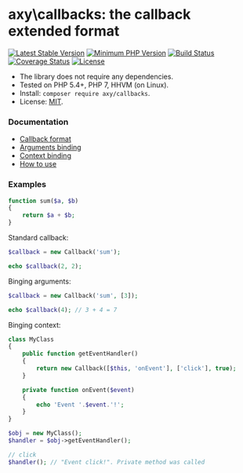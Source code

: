# axy\callbacks: the callback extended format

[![Latest Stable Version](https://img.shields.io/packagist/v/axy/callbacks.svg?style=flat-square)](https://packagist.org/packages/axy/callbacks)
[![Minimum PHP Version](https://img.shields.io/badge/php-%3E%3D%205.4-8892BF.svg?style=flat-square)](https://php.net/)
[![Build Status](https://img.shields.io/travis/axypro/callbacks/master.svg?style=flat-square)](https://travis-ci.org/axypro/callbacks)
[![Coverage Status](https://coveralls.io/repos/axypro/callbacks/badge.svg?branch=master&service=github)](https://coveralls.io/github/axypro/callbacks?branch=master)
[![License](https://poser.pugx.org/axy/callbacks/license)](LICENSE)

* The library does not require any dependencies.
* Tested on PHP 5.4+, PHP 7, HHVM (on Linux).
* Install: `composer require axy/callbacks`.
* License: [MIT](LICENSE).

### Documentation

* [Callback format](doc/format.md)
* [Arguments binding](doc/args.md)
* [Context binding](doc/bind.md)
* [How to use](doc/Callback.md)

### Examples

```php
function sum($a, $b)
{
    return $a + $b;
}
```

Standard callback:
```php
$callback = new Callback('sum');

echo $callback(2, 2);
```

Binging arguments:
```php
$callback = new Callback('sum', [3]);

echo $callback(4); // 3 + 4 = 7
```

Binging context:
```php
class MyClass
{
    public function getEventHandler()
    {
        return new Callback([$this, 'onEvent'], ['click'], true);
    }

    private function onEvent($event)
    {
        echo 'Event '.$event.'!';
    }
}

$obj = new MyClass();
$handler = $obj->getEventHandler();

// click
$handler(); // "Event click!". Private method was called
```
